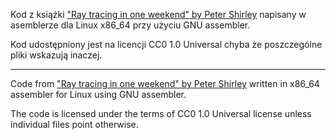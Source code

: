 Kod z książki ["Ray tracing in one weekend" by Peter Shirley](http://in1weekend.blogspot.com/2016/01/ray-tracing-in-one-weekend.html)
napisany w asemblerze dla Linux x86_64 przy użyciu GNU assembler.

Kod udostępniony jest na licencji CC0 1.0 Universal chyba że poszczególne pliki wskazują inaczej.

---
Code from ["Ray tracing in one weekend" by Peter Shirley](http://in1weekend.blogspot.com/2016/01/ray-tracing-in-one-weekend.html)
written in x86_64 assembler for Linux using GNU assembler.

The code is licensed under the terms of CC0 1.0 Universal license unless individual files point otherwise.


